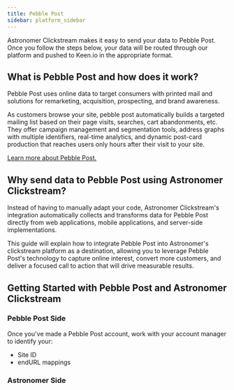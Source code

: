 ```yaml
---
title: Pebble Post
sidebar: platform_sidebar
---
```

Astronomer Clickstream makes it easy to send your data to Pebble Post. Once you follow the steps below, your data will be routed through our platform and pushed to Keen.io in the appropriate format. 

## What is Pebble Post and how does it work?
Pebble Post uses online data to target consumers with printed mail and solutions for remarketing, acquisition, prospecting, and brand awareness. 

As customers browse your site, pebble post automatically builds a targeted mailing list based on their page visits, searches, cart abandonments, etc. They offer campaign management and segmentation tools, address graphs with multiple identifiers, real-time analytics, and dynamic post-card production that reaches users only hours after their visit to your site.

[Learn more about Pebble Post.](http://pebblepost.com/)

## Why send data to Pebble Post using Astronomer Clickstream?

Instead of having to manually adapt your code, Astronomer Clickstream's integration automatically collects and transforms data for Pebble Post directly from web applications, mobile applications, and server-side implementations. 

This guide will explain how to integrate Pebble Post into Astronomer's clickstream platform as a destination, allowing you to leverage Pebble Post's technology to capture online interest, convert more customers, and deliver a focused call to action that will drive measurable results. 

## Getting Started with Pebble Post and Astronomer Clickstream

### Pebble Post Side 

Once you've made a Pebble Post account, work with your account manager to identify your: 

- Site ID
- endURL mappings

### Astronomer Side 








